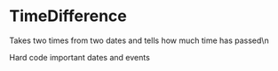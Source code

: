 # TimeDifference
Takes two times from two dates and tells how much time has passed\n

Hard code important dates and events 